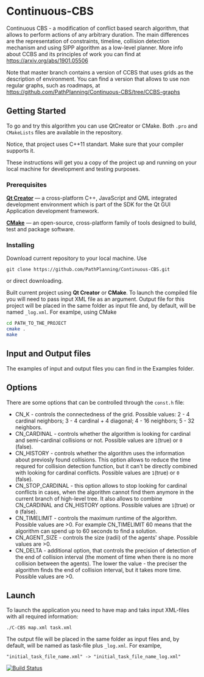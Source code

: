 # Continuous-CBS
Continuous CBS - a modification of conflict based search algorithm, that allows to perform actions of any arbitrary duration.
The main differences are the representation of constraints, timeline, collision detection mechanism and using SIPP algorithm as a low-level planner. More info about CCBS and its principles of work you can find at https://arxiv.org/abs/1901.05506

Note that master branch contains a version of CCBS that uses grids as the description of environment. You can find a version that allows to use non regular graphs, such as roadmaps, at https://github.com/PathPlanning/Continuous-CBS/tree/CCBS-graphs

## Getting Started

To go and try this algorithm you can use QtCreator or CMake.
Both `.pro` and `CMakeLists` files are available in the repository.

Notice, that project uses C++11 standart. Make sure that your compiler supports it.

These instructions will get you a copy of the project up and running on your local machine for development and testing purposes.

### Prerequisites

**[Qt Creator](https://info.qt.io/download-qt-for-device-creation?hsCtaTracking=c80600ba-f2ea-45ed-97ef-6949c1c4c236%7C643bd8f4-2c59-4c4c-ba1a-4aaa05b51086)**  &mdash; a cross-platform C++, JavaScript and QML integrated development environment which is part of the SDK for the Qt GUI Application development framework.

**[CMake](https://cmake.org/)** &mdash; an open-source, cross-platform family of tools designed to build, test and package software.

### Installing

Download current repository to your local machine. Use
```
git clone https://github.com/PathPlanning/Continuous-CBS.git
```
or direct downloading.

Built current project using **Qt Creator** or **CMake**. To launch the compiled file you will need to pass input XML file as an argument. Output file for this project will be placed in the same folder as input file and, by default, will be named `_log.xml`. For examlpe, using CMake
```bash
cd PATH_TO_THE_PROJECT
cmake .
make
```
## Input and Output files
The examples of input and output files you can find in the Examples folder.

## Options
There are some options that can be controlled through the `const.h` file:
* CN_K - controls the connectedness of the grid. Possible values: 2 - 4 cardinal neighbors; 3 - 4 cardinal + 4 diagonal; 4 - 16 neighbors; 5 - 32 neighbors.
* CN_CARDINAL - controls whether the algorithm is looking for cardinal and semi-cardinal collisions or not. Possible values are `1`(true) or `0` (false).
* CN_HISTORY - controls whether the algorithm uses the information about previosly found collisions. This option allows to reduce the time requred for collision detection function, but it can't be directly combined with looking for cardinal conflicts. Possible values are `1`(true) or `0` (false).
* CN_STOP_CARDINAL - this option allows to stop looking for cardinal conflicts in cases, when the algorithm cannot find them anymore in the current branch of high-level tree. It also allows to combine CN_CARDINAL and CN_HISTORY options. Possible values are `1`(true) or `0` (false).
* CN_TIMELIMIT - controls the maximum runtime of the algorithm. Possible values are >0. For example CN_TIMELIMIT 60 means that the algorithm can spend up to 60 seconds to find a solution.
* CN_AGENT_SIZE - controls the size (radii) of the agents' shape. Possible values are >0.
* CN_DELTA - additional option, that controls the precision of detection of the end of collision interval (the moment of time when there is no more collision between the agents). The lower the value - the preciser the algorithm finds the end of collision interval, but it takes more time. Possible values are >0.

## Launch
To launch the application you need to have map and taks input XML-files with all required information:
```
./C-CBS map.xml task.xml
```
The output file will be placed in the same folder as input files and, by default, will be named as task-file plus `_log.xml`. For examlpe,
```
"initial_task_file_name.xml" -> "initial_task_file_name_log.xml"
```

[![Build Status](https://travis-ci.org/PathPlanning/Continuous-CBS.svg?branch=master)](https://travis-ci.org/PathPlanning/Continuous-CBS)
